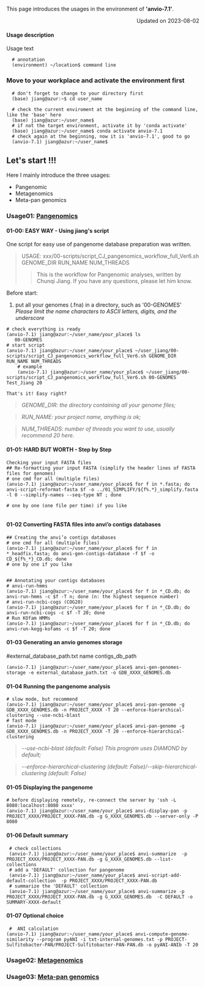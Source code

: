 
This page introduces the usages in the environment of **'anvio-7.1'**.

<p align="right"> Updated on 2023-08-02 </p>

#### Usage description
Usage text 
```
  # annotation
  (environment) ~/location$ command line
```


### Move to your workplace and activate the environment first
```
  # don't forget to change to your directory first
  (base) jiang@azur:~$ cd user_name
  
  # check the current enviroment at the beginning of the command line, like the 'base' here
  (base) jiang@azur:~/user_name$
  # if not the target environment, activate it by 'conda activate'
  (base) jiang@azur:~/user_name$ conda activate anvio-7.1
  # check again at the beginning, now it is 'anvio-7.1', good to go
  (anvio-7.1) jiang@azur:~/user_name$ 
```


## Let's start !!!

Here I mainly introduce the three usages:
- Pangenomic
- Metagenomics
- Meta-pan genomics

### Usage01: [Pangenomics]()

#### 01-00: EASY WAY - Using jiang's script
One script for easy use of pangenome database preparation was written.
> USAGE: xxx/00-scripts/script_CJ_pangenomics_workflow_full_Ver6.sh GENOME_DIR RUN_NAME NUM_THREADS
>> This is the workflow for Pangenomic analyses, written by Chunqi Jiang. If you have any questions, please let him know.

Before start:
1. put all your genomes (.fna) in a directory, such as '00-GENOMES'
	*Please limit the name characters to ASCII letters, digits, and the underscore*
```
# check everything is ready
(anvio-7.1) jiang@azur:~/user_name/your_place$ ls
   00-GENOMES 
# start script
(anvio-7.1) jiang@azur:~/user_name/your_place$ ~/user_jiang/00-scripts/script_CJ_pangenomics_workflow_full_Ver6.sh GENOME_DIR RUN_NAME NUM_THREADS
	# example
	(anvio-7.1) jiang@azur:~/user_name/your_place$ ~/user_jiang/00-scripts/script_CJ_pangenomics_workflow_full_Ver6.sh 00-GENOMES Test_Jiang 20

That's it! Easy right?
``` 
>*GENOME_DIR: the directory containing all your genome files;*

>*RUN_NAME: your project name, anything is ok;*

>*NUM_THREADS: number of threads you want to use, usually recommend 20 here.*


#### 01-01: HARD BUT WORTH - Step by Step

```
Checking your input FASTA files
## Re-formatting your input FASTA (simplify the header lines of FASTA files for genomes)
# one cmd for all (multiple files)
(anvio-7.1) jiang@azur:~/user_name/your_place$ for f in *.fasta; do anvi-script-reformat-fasta $f -o ../01_SIMPLIFY/${f%.*}_simplify.fasta -l 0 --simplify-names --seq-type NT ; done

# one by one (one file per time) if you like


```

#### 01-02 Converting FASTA files into anvi’o contigs databases 
```
## Creating the anvi’o contigs databases
# one cmd for all (multiple files)
(anvio-7.1) jiang@azur:~/user_name/your_place$ for f in *_headfix.fasta; do anvi-gen-contigs-database -f $f -o CD_${f%_*}_CD.db; done
# one by one if you like


## Annotating your contigs databases
# anvi-run-hmms
(anvio-7.1) jiang@azur:~/user_name/your_place$ for f in *_CD.db; do anvi-run-hmms -c $f -T n; done (n: the highest sequence number)
# anvi-run-ncbi-cogs (COG20)
(anvio-7.1) jiang@azur:~/user_name/your_place$ for f in *_CD.db; do anvi-run-ncbi-cogs -c $f -T 20; done
# Run KOfam HMMs
(anvio-7.1) jiang@azur:~/user_name/your_place$ for f in *_CD.db; do anvi-run-kegg-kofams -c $f -T 20; done
```

#### 01-03 Generating an anvio genomes storage
#external_database_path.txt
name	contigs_db_path

```
(anvio-7.1) jiang@azur:~/user_name/your_place$ anvi-gen-genomes-storage -e external_database_path.txt -o GDB_XXXX_GENOMES.db
```
		
#### 01-04 Running the pangenome analysis
```
# slow mode, but recommend
(anvio-7.1) jiang@azur:~/user_name/your_place$ anvi-pan-genome -g GDB_XXXX_GENOMES.db -n PROJECT_XXXX -T 20 --enforce-hierarchical-clustering --use-ncbi-blast
# fast mode
(anvio-7.1) jiang@azur:~/user_name/your_place$ anvi-pan-genome -g GDB_XXXX_GENOMES.db -n PROJECT_XXXX -T 20 --enforce-hierarchical-clustering
```
>*--use-ncbi-blast (default: False) This program uses DIAMOND by default;*

>*--enforce-hierarchical-clustering (default: False)/--skip-hierarchical-clustering (default: False)*	

#### 01-05 Displaying the pangenome
```
# before displaying remotely, re-connect the server by 'ssh -L 8080:localhost:8080 xxxx'
(anvio-7.1) jiang@azur:~/user_name/your_place$ anvi-display-pan -p PROJECT_XXXX/PROJECT_XXXX-PAN.db -g G_XXXX_GENOMES.db --server-only -P 8080
```

#### 01-06 Default summary
```
 # check collections
 (anvio-7.1) jiang@azur:~/user_name/your_place$ anvi-summarize  -p PROJECT_XXXX/PROJECT_XXXX-PAN.db -g G_XXXX_GENOMES.db --list-collections
 # add a 'DEFAULT' collection for pangenome
 (anvio-7.1) jiang@azur:~/user_name/your_place$ anvi-script-add-default-collection  -p PROJECT_XXXX/PROJECT_XXXX-PAN.db 
 # summarize the 'DEFAULT' collection
 (anvio-7.1) jiang@azur:~/user_name/your_place$ anvi-summarize -p PROJECT_XXXX/PROJECT_XXXX-PAN.db -g G_XXXX_GENOMES.db  -C DEFAULT -o SUMMARY-XXXX-default
```

#### 01-07 Optional choice
```
 #  ANI calculation
(anvio-7.1) jiang@azur:~/user_name/your_place$ anvi-compute-genome-similarity --program pyANI -i txt-internal-genomes.txt -p PROJECT-Sulfitobacter-PAN/PROJECT-Sulfitobacter-PAN-PAN.db -o pyANI-ANIb -T 20
```


### Usage02: [Metagenomics]()


### Usage03: [Meta-pan genomics]()
